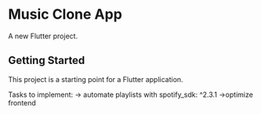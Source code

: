 # Music Clone App

A new Flutter project.

## Getting Started

This project is a starting point for a Flutter application.

Tasks to implement:
-> automate playlists with spotify_sdk: ^2.3.1
->optimize frontend

